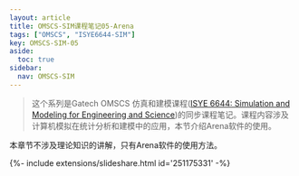 ```yaml
---
layout: article
title: OMSCS-SIM课程笔记05-Arena
tags: ["OMSCS", "ISYE6644-SIM"]
key: OMSCS-SIM-05
aside:
  toc: true
sidebar:
  nav: OMSCS-SIM
---
```


> 这个系列是Gatech OMSCS 仿真和建模课程([ISYE 6644: Simulation and Modeling for Engineering and Science](https://omscs.gatech.edu/isye-6644-simulation-and-modeling-engineering-and-science))的同步课程笔记。课程内容涉及计算机模拟在统计分析和建模中的应用，本节介绍Arena软件的使用。
<!--more-->

本章节不涉及理论知识的讲解，只有Arena软件的使用方法。

<div>{%- include extensions/slideshare.html id='251175331' -%}</div>